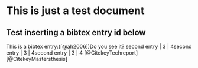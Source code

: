 # This is just a test document

## Test inserting a bibtex entry id below

This is a bibtex entry:([@ah2006])Do you see it?
second entry | 3 | 4second entry | 3 | 4second entry | 3 | 4
[@CitekeyTechreport]
[@CitekeyMastersthesis]


